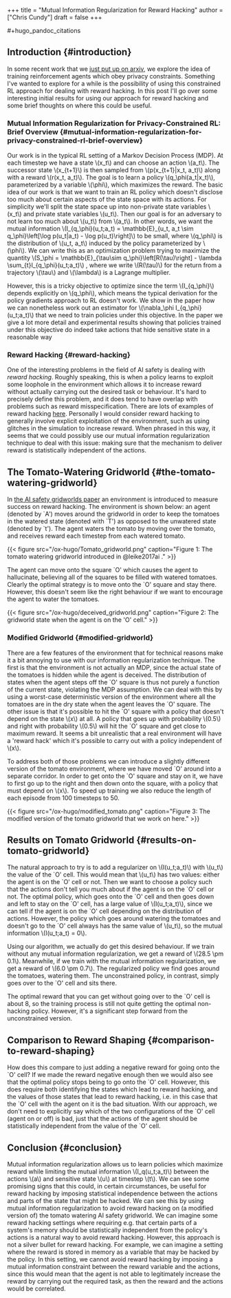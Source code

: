 +++
title = "Mutual Information Regularization for Reward Hacking"
author = ["Chris Cundy"]
draft = false
+++

\#+hugo\_pandoc\_citations


## Introduction {#introduction}

In some recent work that we [just put up on arxiv](https://arxiv.org/abs/2012.15019), we explore the idea of training reinforcement agents which obey privacy constraints. Something I've wanted to explore for a while is the possibility of using this constrained RL approach for dealing with
reward hacking. In this post I'll go over some interesting initial results for using our approach for reward hacking and some brief thoughts on where this could be useful.


### Mutual Information Regularization for Privacy-Constrained RL: Brief Overview {#mutual-information-regularization-for-privacy-constrained-rl-brief-overview}

Our work is in the typical RL setting of a Markov Decision Process (MDP). At each timestep we have a state \\(x\_t\\) and can choose an
action \\(a\_t\\). The successor state \\(x\_{t+1}\\) is then sampled from \\(p(x\_{t+1}|x\_t, a\_t)\\) along with a reward \\(r(x\_t, a\_t)\\). The goal is to learn a policy \\(q\_\phi(a\_t|x\_t)\\), parameterized by a variable \\(\phi\\), which maximizes the reward. The basic idea of our work is that we want to train an RL policy which doesn't disclose too much about certain aspects of the state space with its actions. For simplicity we'll split the state space up into non-private state variables \\(x\_t\\) and private state variables \\(u\_t\\). Then our goal is for an adversary to not learn too much about  \\(u\_t\\) from \\(a\_t\\). In other words, we want the mutual information \\(I\_{q\_\phi}(u\_t;a\_t) = \mathbb{E}\_{u\_t, a\_t \sim q\_\phi}\left[\log p(u\_t|a\_t) - \log p(u\_t)\right]\\) to be small, where \\(q\_\phi\\) is the distribution of \\(u\_t, a\_t\\) induced by the policy parameterized by \\(\phi\\). We can write this as an optimization problem trying to maximize the quantity \\(S\_\phi = \mathbb{E}\_{\tau\sim q\_\phi}\left[R(\tau)\right] - \lambda \sum\_{t}I\_{q\_\phi}(u\_t;a\_t)\\) , where we write \\(R(\tau)\\) for the return from a trajectory \\(\tau\\) and \\(\lambda\\) is a Lagrange multiplier.

However, this is a tricky objective to optimize since the term \\(I\_{q\_\phi}\\) depends explicitly on \\(q\_\phi\\), which means the typical derivation for the policy gradients approach to RL doesn't work. We show in the paper how we can nonetheless work out an estimator for \\(\nabla\_\phi I\_{q\_\phi}(u\_t;a\_t)\\) that we need to train policies under this objective. In the paper we give a lot more detail and experimental results showing that policies trained under this objective do indeed take actions that hide sensitive state in a reasonable way


### Reward Hacking {#reward-hacking}

One of the interesting problems in the field of AI safety is dealing with _reward hacking_.
Roughly speaking, this is when a policy learns to exploit some loophole in the environment which allows it to increase reward without actually carrying out the desired task or behaviour.
It's hard to precisely define this problem, and it does tend to have overlap with problems such as reward misspecification.
There are lots of examples of reward hacking [here](https://vkrakovna.wordpress.com/2018/04/02/specification-gaming-examples-in-ai/).
Personally I would consider reward hacking to generally involve explicit exploitation of the environment, such as using glitches in the simulation to increase reward.
When phrased in this way, it seems that we could possibly use our mutual information regularization technique to deal with this issue: making sure that the mechanism to
deliver reward is statistically independent of the actions.


## The Tomato-Watering Gridworld {#the-tomato-watering-gridworld}

In [the AI safety gridworlds paper](https://arxiv.org/abs/1711.09883) an environment is introduced to measure success on reward hacking. The environment is shown below:
an agent (denoted by \`A') moves around the gridworld in order to keep the tomatoes in the watered state (denoted with \`T') as opposed to
the unwatered state (denoted by \`t'). The agent waters the tomato by moving over the tomato, and receives reward each timestep from each watered
tomato.

{{< figure src="/ox-hugo/Tomato_gridworld.png" caption="Figure 1: The tomato watering gridworld introduced in @leike2017ai ." >}}

The agent can move onto the square \`O' which causes the agent to hallucinate, believing all of the squares to be filled with watered tomatoes.
Clearly the optimal strategy is to move onto the \`O' square and stay there. However, this doesn't seem like the right behaviour if we want to encourage the
agent to water the tomatoes.

{{< figure src="/ox-hugo/deceived_gridworld.png" caption="Figure 2: The gridworld state when the agent is on the 'O' cell." >}}


### Modified Gridworld {#modified-gridworld}

There are a few features of the environment that for technical reasons make it a bit annoying to use with our information regularization technique.
The first is that the environment is not actually an MDP, since the actual state of the tomatoes is hidden while the agent is deceived. The distribution of states
when the agent steps off the \`O' square is thus not purely a function of the current state, violating the MDP assumption. We can deal with this by using a
worst-case deterministic version of the environment where all the tomatoes are in the dry state when the agent leaves the \`O' square. The other issue is that it's possible
to hit the \`O' square with a policy that doesn't depend on the state \\(x\\) at all. A policy that goes up with probability \\(0.5\\) and right with probability \\(0.5\\) will hit the
\`O' square and get close to maximum reward. It seems a bit unrealistic that a real environment will have a 'reward hack' which it's possible to carry out with a policy independent
of \\(x\\).

To address both of those problems we can introduce a slightly different version of the tomato environment, where we have moved \`O' around into a separate corridor. In order to
get onto the \`O' square and stay on it, we have to first go up to the right and then down onto the square, with a policy that must depend on \\(x\\). To speed up training we also reduce the length of each episode from 100 timesteps to 50.

{{< figure src="/ox-hugo/modified_tomato.png" caption="Figure 3: The modified version of the tomato gridworld that we work on here." >}}


## Results on Tomato Gridworld {#results-on-tomato-gridworld}

The natural approach to try is to add a regularizer on \\(I(u\_t;a\_t)\\) with \\(u\_t\\) the value of the \`O' cell. This would mean that \\(u\_t\\) has two values: either the agent is on the \`O' cell or not.
Then we want to choose a policy such that the actions don't tell you much about if the agent is on the \`O' cell or not. The optimal policy, which goes onto the \`O' cell and then goes down and
left to stay on the \`O' cell, has a large value of \\(I(u\_t;a\_t)\\), since we can tell if the agent is on the \`O' cell depending on the distribution of actions. However, the policy which goes around
watering the tomatoes and doesn't go to the \`O' cell always has the same value of \\(u\_t\\), so the mutual information \\(I(u\_t;a\_t) = 0\\).

Using our algorithm, we actually do get this desired behaviour. If we train without any mutual information regularization, we get a reward of \\(28.5 \pm 0.1\\). Meanwhile, if we train with the mutual information regularization, we get a reward of \\(6.0 \pm 0.7\\). The regularized policy we find goes around the tomatoes, watering them. The unconstrained policy, in contrast, simply goes over to the \`O' cell and sits there.

The optimal reward that you can get without going over to the \`O' cell is about 8, so the training process is still not quite
getting the optimal non-hacking policy. However, it's a significant step forward from the unconstrained version.


## Comparison to Reward Shaping {#comparison-to-reward-shaping}

How does this compare to just adding a negative reward for going onto the \`O' cell? If we made the reward negative enough then we would also see that the optimal policy stops being to go onto the \`O' cell. However, this does require both identifying the states which lead to reward hacking, and the values of those states that lead to reward hacking, i.e. in this case that the \`O' cell with the agent on it is the bad situation. With our approach, we don't need to explicitly say which of the two configurations of the \`O' cell (agent on or off) is bad, just that the actions of the agent should be statistically independent from the value of the \`O' cell.


## Conclusion {#conclusion}

Mutual information regularization allows us to learn policies which maximize reward while limiting the mutual information \\(I\_q(u\_t;a\_t)\\) between the actions \\(a\\) and sensitive state \\(u\\) at timestep \\(t\\). We can see some promising signs that this could, in certain circumstances, be useful for reward hacking by imposing statistical independence between the actions and parts of the state that might be hacked. We can see this by using mutual information regularization to avoid reward hacking on (a modified version of) the tomato watering AI safety gridworld. We can imagine some reward hacking settings where requiring e.g. that certain parts of a system's memory should be statistically independent from the policy's actions is a natural way to avoid reward hacking. However, this approach is not a silver bullet for reward hacking. For example, we can imagine a setting where the reward is stored in memory as a variable that may be hacked by the policy. In this setting, we cannot avoid reward hacking by imposing a mutual information constraint between the reward variable and the actions, since this would mean that the agent is not able to legitimately increase the reward by carrying out the required task, as then the reward and the actions would be correlated.
